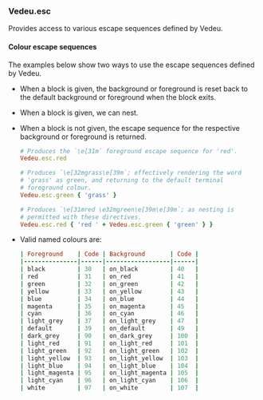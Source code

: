 ### Vedeu.esc
Provides access to various escape sequences defined by Vedeu.

#### Colour escape sequences
The examples below show two ways to use the escape sequences defined
by Vedeu.

- When a block is given, the background or foreground is reset back to
  the default background or foreground when the block exits.
- When a block is given, we can nest.
- When a block is not given, the escape sequence for the respective
  background or foreground is returned.

    ```ruby
    # Produces the `\e[31m` foreground escape sequence for 'red'.
    Vedeu.esc.red

    # Produces `\e[32mgrass\e[39m`; effectively rendering the word
    # 'grass' as green, and returning to the default terminal
    # foreground colour.
    Vedeu.esc.green { 'grass' }

    # Produces `\e[31mred \e32mgreen\e[39m\e[39m`; as nesting is
    # permitted with these directives.
    Vedeu.esc.red { 'red ' + Vedeu.esc.green { 'green' } }
    ```

- Valid named colours are:

    ```ruby
    | Foreground    | Code | Background       | Code |
    |---------------|------|------------------|------|
    | black         | 30   | on_black         | 40   |
    | red           | 31   | on_red           | 41   |
    | green         | 32   | on_green         | 42   |
    | yellow        | 33   | on_yellow        | 43   |
    | blue          | 34   | on_blue          | 44   |
    | magenta       | 35   | on_magenta       | 45   |
    | cyan          | 36   | on_cyan          | 46   |
    | light_grey    | 37   | on_light_grey    | 47   |
    | default       | 39   | on_default       | 49   |
    | dark_grey     | 90   | on_dark_grey     | 100  |
    | light_red     | 91   | on_light_red     | 101  |
    | light_green   | 92   | on_light_green   | 102  |
    | light_yellow  | 93   | on_light_yellow  | 103  |
    | light_blue    | 94   | on_light_blue    | 104  |
    | light_magenta | 95   | on_light_magenta | 105  |
    | light_cyan    | 96   | on_light_cyan    | 106  |
    | white         | 97   | on_white         | 107  |
    ```
